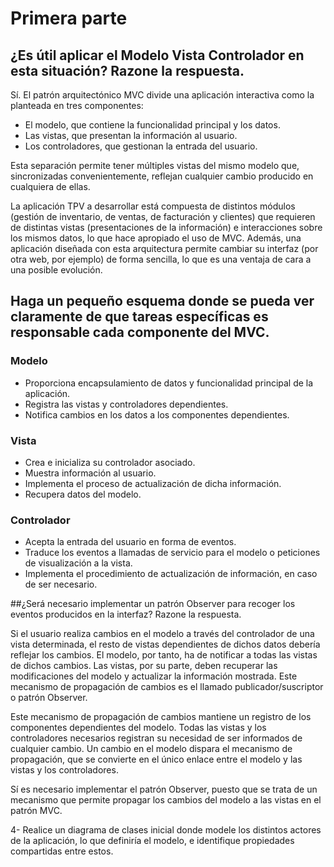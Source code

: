 # Primera parte

## ¿Es útil aplicar el Modelo Vista Controlador en esta	situación? Razone la respuesta.

Sí. El patrón arquitectónico MVC divide una aplicación interactiva como la planteada en tres componentes:

- El modelo, que contiene la funcionalidad principal y los datos.
- Las vistas, que presentan la información al usuario.
- Los controladores, que gestionan la entrada del usuario.

Esta separación permite tener múltiples vistas del mismo modelo que, sincronizadas convenientemente, reflejan cualquier cambio producido en cualquiera de ellas.

La aplicación TPV a desarrollar está compuesta de distintos módulos (gestión de inventario, de ventas, de facturación y clientes) que requieren de distintas vistas (presentaciones de la información) e interacciones sobre los mismos datos, lo que hace apropiado el uso de MVC. Además, una aplicación diseñada con esta arquitectura permite cambiar su interfaz (por otra web, por ejemplo) de forma sencilla, lo que es una ventaja de cara a una posible evolución.

## Haga	un pequeño esquema donde se pueda ver claramente de que	tareas	específicas es responsable cada	componente del MVC.	

### Modelo
- Proporciona encapsulamiento de datos y funcionalidad principal de la aplicación.
- Registra las vistas y controladores dependientes.
- Notifica cambios en los datos a los componentes dependientes.
### Vista
- Crea e inicializa su controlador asociado.
- Muestra información al usuario.
- Implementa el proceso de actualización de dicha información.
- Recupera datos del modelo.
### Controlador
- Acepta la entrada del usuario en forma de eventos.
- Traduce los eventos a llamadas de servicio para el modelo o peticiones de visualización a la vista.
- Implementa el procedimiento de actualización de información, en caso de ser necesario.

##¿Será necesario implementar un patrón Observer para recoger los	eventos	producidos en la interfaz? Razone la respuesta.	

Si el usuario realiza cambios en el modelo a través del controlador de una vista determinada, el resto de vistas dependientes de dichos datos debería reflejar los cambios. El modelo, por tanto, ha de notificar a todas las vistas de dichos cambios. Las vistas, por su parte, deben recuperar las modificaciones del modelo y actualizar la información mostrada. Este mecanismo de propagación de cambios es el llamado publicador/suscriptor o patrón Observer.

Este mecanismo de propagación de cambios mantiene un registro de los componentes dependientes del modelo. Todas las vistas y los controladores necesarios registran su necesidad de ser informados de cualquier cambio. Un cambio en el modelo dispara el mecanismo de propagación, que se convierte en el único enlace entre el modelo y las vistas y los controladores.

Sí es necesario implementar el patrón Observer, puesto que se trata de un mecanismo que permite propagar los cambios del modelo a las vistas en el patrón MVC.


4- Realice un diagrama de clases inicial donde modele los distintos actores de la aplicación, lo que definiría el modelo, e identifique propiedades compartidas entre estos.




